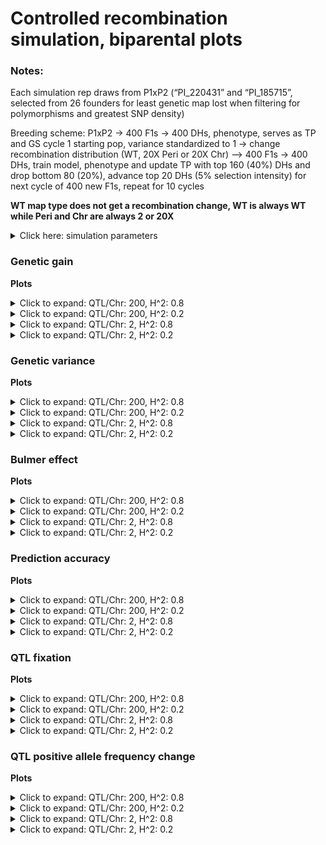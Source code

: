 Controlled recombination simulation, biparental plots
================

### Notes:

Each simulation rep draws from P1xP2 (“PI\_220431” and “PI\_185715”,
selected from 26 founders for least genetic map lost when filtering for
polymorphisms and greatest SNP density)

Breeding scheme: P1xP2 -&gt; 400 F1s -&gt; 400 DHs, phenotype, serves as
TP and GS cycle 1 starting pop, variance standardized to 1 -&gt; change
recombination distribution (WT, 20X Peri or 20X Chr) –&gt; 400 F1s -&gt;
400 DHs, train model, phenotype and update TP with top 160 (40%) DHs and
drop bottom 80 (20%), advance top 20 DHs (5% selection intensity) for
next cycle of 400 new F1s, repeat for 10 cycles

**WT map type does not get a recombination change, WT is always WT while
Peri and Chr are always 2 or 20X**

<details>
<summary>
Click here: simulation parameters
</summary>

#### Variables:

**Recombination:** WT, 2X or 20X  
**Genetic map change:** WT, Pericentromere or Chromosome  
**Repulsion:** 3:4 **Heritability:** 0.2 or 0.8  
**QTL per Chr:** 2 or 200  
**Relationship matrix:** genomewide or causal variant

#### Load packages and data

``` r
library(tidyverse)
library(data.table)
library(kableExtra)

# anova and summary plot functions
source("https://raw.githubusercontent.com/etaagen/dissertation_chapter_4/main/Supplementary_1/master_functions/summary_stats.R")

gg <- fread("https://raw.githubusercontent.com/etaagen/dissertation_chapter_4/main/Supplementary_2/results_S2.1/bp_gg.csv") %>% as.data.frame()
gv <- fread("https://raw.githubusercontent.com/etaagen/dissertation_chapter_4/main/Supplementary_2/results_S2.1/bp_gv.csv") %>% as.data.frame()
pa <- fread("https://raw.githubusercontent.com/etaagen/dissertation_chapter_4/main/Supplementary_2/results_S2.1/bp_pa.csv") %>% as.data.frame()
be <- fread("https://raw.githubusercontent.com/etaagen/dissertation_chapter_4/main/Supplementary_2/results_S2.1/bp_be.csv") %>% as.data.frame()
# be `value` is 2-fold higher than it should be (ASR does not know how to treat VarA/GenicVarA for DH)
be$value <- be$value/2
qtl <- fread("https://raw.githubusercontent.com/etaagen/dissertation_chapter_4/main/Supplementary_2/results_S2.1/bp_qtl.csv") %>% as.data.frame()
qtl_af <- fread("https://raw.githubusercontent.com/etaagen/dissertation_chapter_4/main/Supplementary_2/results_S2.1/bp_qtl_af.csv") %>% as.data.frame()
```

**Data frames**

gg: population’s genetic gain  
gv: additive genetic variance of population  
pa: prediction accuracy of genomic selection  
be: Bulmer effect (varA/genicVarA)  
qtl: positive and negative effect QTL fixation ratio  
qtl\_af: change in QTL negative allele frequency, subset by small (Q1),
medium, or large (Q3) effect size

**Columns**

**rep** is 1:number of reps simulation was run  
**cycle** designates founder / burnin (0), and GS cycle 1:10  
**value** is the raw response variable measurement, (or average after
summary function, grouped by legend and cycle, of all rep)  
**Matrix** is the relationship matrix used in RRBLUP, genomewide or
causal variant  
**Pop** is the full founder set (F) or biparental (bp)  
**Recombination** is the scale of map change, 2 or 20X  
**H2** is the broad sense heritability  
**QTL** is the number of QTL per chromosome  
**Map\_Type** is the WT, Pericentromere, or Chromosome-wide change to
the genetic map, given a Recombination scale  
**Repulsion** is 1:5 representing different coupling and replusion
ratios

-   3: Random 1/2 of additive effect signs are positive and 1/2 are
    negative for QTL

-   4: 1/2 of additive effect signs are positive and 1/2 are negative
    for QTL, alternating positive or negative each QTL

</details>

### Genetic gain

**Plots**

<details>
<summary>
Click to expand: QTL/Chr: 200, H^2: 0.8
</summary>

![](plots_S2.2_files/figure-gfm/unnamed-chunk-1-1.png)<!-- -->

</details>
<details>
<summary>
Click to expand: QTL/Chr: 200, H^2: 0.2
</summary>

![](plots_S2.2_files/figure-gfm/unnamed-chunk-2-1.png)<!-- -->

</details>
<details>
<summary>
Click to expand: QTL/Chr: 2, H^2: 0.8
</summary>

![](plots_S2.2_files/figure-gfm/unnamed-chunk-3-1.png)<!-- -->

</details>
<details>
<summary>
Click to expand: QTL/Chr: 2, H^2: 0.2
</summary>

![](plots_S2.2_files/figure-gfm/unnamed-chunk-4-1.png)<!-- -->

</details>

### Genetic variance

**Plots**

<details>
<summary>
Click to expand: QTL/Chr: 200, H^2: 0.8
</summary>

![](plots_S2.2_files/figure-gfm/unnamed-chunk-5-1.png)<!-- -->

</details>
<details>
<summary>
Click to expand: QTL/Chr: 200, H^2: 0.2
</summary>

![](plots_S2.2_files/figure-gfm/unnamed-chunk-6-1.png)<!-- -->

</details>
<details>
<summary>
Click to expand: QTL/Chr: 2, H^2: 0.8
</summary>

![](plots_S2.2_files/figure-gfm/unnamed-chunk-7-1.png)<!-- -->

</details>
<details>
<summary>
Click to expand: QTL/Chr: 2, H^2: 0.2
</summary>

![](plots_S2.2_files/figure-gfm/unnamed-chunk-8-1.png)<!-- -->

</details>

### Bulmer effect

**Plots**
<details>
<summary>
Click to expand: QTL/Chr: 200, H^2: 0.8
</summary>

![](plots_S2.2_files/figure-gfm/unnamed-chunk-9-1.png)<!-- -->

</details>
<details>
<summary>
Click to expand: QTL/Chr: 200, H^2: 0.2
</summary>

![](plots_S2.2_files/figure-gfm/unnamed-chunk-10-1.png)<!-- -->

</details>
<details>
<summary>
Click to expand: QTL/Chr: 2, H^2: 0.8
</summary>

![](plots_S2.2_files/figure-gfm/unnamed-chunk-11-1.png)<!-- -->

</details>
<details>
<summary>
Click to expand: QTL/Chr: 2, H^2: 0.2
</summary>

![](plots_S2.2_files/figure-gfm/unnamed-chunk-12-1.png)<!-- -->

</details>

### Prediction accuracy

**Plots**

<details>
<summary>
Click to expand: QTL/Chr: 200, H^2: 0.8
</summary>

![](plots_S2.2_files/figure-gfm/unnamed-chunk-13-1.png)<!-- -->

</details>
<details>
<summary>
Click to expand: QTL/Chr: 200, H^2: 0.2
</summary>

![](plots_S2.2_files/figure-gfm/unnamed-chunk-14-1.png)<!-- -->

</details>
<details>
<summary>
Click to expand: QTL/Chr: 2, H^2: 0.8
</summary>

![](plots_S2.2_files/figure-gfm/unnamed-chunk-15-1.png)<!-- -->

</details>
<details>
<summary>
Click to expand: QTL/Chr: 2, H^2: 0.2
</summary>

![](plots_S2.2_files/figure-gfm/unnamed-chunk-16-1.png)<!-- -->

</details>

### QTL fixation

**Plots**

<details>
<summary>
Click to expand: QTL/Chr: 200, H^2: 0.8
</summary>

![](plots_S2.2_files/figure-gfm/unnamed-chunk-17-1.png)<!-- -->

</details>
<details>
<summary>
Click to expand: QTL/Chr: 200, H^2: 0.2
</summary>

![](plots_S2.2_files/figure-gfm/unnamed-chunk-18-1.png)<!-- -->

</details>
<details>
<summary>
Click to expand: QTL/Chr: 2, H^2: 0.8
</summary>

![](plots_S2.2_files/figure-gfm/unnamed-chunk-19-1.png)<!-- -->

</details>
<details>
<summary>
Click to expand: QTL/Chr: 2, H^2: 0.2
</summary>

![](plots_S2.2_files/figure-gfm/unnamed-chunk-20-1.png)<!-- -->

</details>

### QTL positive allele frequency change

**Plots**

<details>
<summary>
Click to expand: QTL/Chr: 200, H^2: 0.8
</summary>

![](plots_S2.2_files/figure-gfm/unnamed-chunk-21-1.png)<!-- -->

</details>
<details>
<summary>
Click to expand: QTL/Chr: 200, H^2: 0.2
</summary>

![](plots_S2.2_files/figure-gfm/unnamed-chunk-22-1.png)<!-- -->

</details>
<details>
<summary>
Click to expand: QTL/Chr: 2, H^2: 0.8
</summary>

![](plots_S2.2_files/figure-gfm/unnamed-chunk-23-1.png)<!-- -->

</details>
<details>
<summary>
Click to expand: QTL/Chr: 2, H^2: 0.2
</summary>

![](plots_S2.2_files/figure-gfm/unnamed-chunk-24-1.png)<!-- -->

</details>
